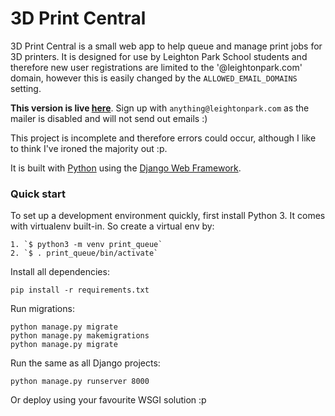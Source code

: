 

# 3D Print Central

3D Print Central is a small web app to help queue and manage print jobs for 3D printers. It is designed for use by Leighton Park School students and therefore new user registrations are limited to the '@leightonpark.com' domain, however this is easily changed by the `ALLOWED_EMAIL_DOMAINS` setting.

**This version is live [here][2]**.   Sign up with `anything@leightonpark.com` as the mailer is disabled and will not send out emails :)


This project is incomplete and therefore errors could occur, although I like to think I've ironed the majority out :p.

It is built with [Python][0] using the [Django Web Framework][1].

### Quick start

To set up a development environment quickly, first install Python 3. It
comes with virtualenv built-in. So create a virtual env by:

    1. `$ python3 -m venv print_queue`
    2. `$ . print_queue/bin/activate`

Install all dependencies:

    pip install -r requirements.txt

Run migrations:

    python manage.py migrate
    python manage.py makemigrations
    python manage.py migrate

Run the same as all Django projects:
    
    python manage.py runserver 8000
    
Or deploy using your favourite WSGI solution :p

[0]: https://www.python.org/
[1]: https://www.djangoproject.com/
[2]: https://testbed.aliakseipilko.com/3dprintcentral/
